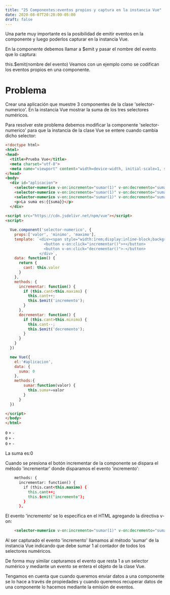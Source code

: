 ```yaml
---
title: "25 Componentes:eventos propios y captura en la instancia Vue"
date: 2020-08-07T20:28:09-05:00
draft: false
---
```


Una parte muy importante es la posibilidad de emitir eventos en la componente y luego poderlos capturar en la instancia Vue.

En la componente debemos llamar a $emit y pasar el nombre del evento que lo captura:

this.$emit(nombre del evento)
Veamos con un ejemplo como se codifican los eventos propios en una componente.

# Problema
Crear una aplicación que muestre 3 componentes de la clase 'selector-numerico'. En la instancia Vue mostrar la suma de los tres selectores numéricos.

Para resolver este problema debemos modificar la componente 'selector-numerico' para que la instancia de la clase Vue se entere cuando cambia dicho selector:

```html
<!doctype html>
<html>
<head>
  <title>Prueba Vue</title> 
  <meta charset="utf-8">
  <meta name="viewport" content="width=device-width, initial-scale=1, shrink-to-fit=no">
</head>
<body>
  <div id="aplicacion">
    <selector-numerico v-on:incremento="sumar(1)" v-on:decremento="sumar(-1)" v-bind:valor="0" v-bind:minimo="0" v-bind:maximo="20"></selector-numerico>
    <selector-numerico v-on:incremento="sumar(1)" v-on:decremento="sumar(-1)" v-bind:valor="0" v-bind:minimo="0" v-bind:maximo="20"></selector-numerico>    
    <selector-numerico v-on:incremento="sumar(1)" v-on:decremento="sumar(-1)" v-bind:valor="0" v-bind:minimo="0" v-bind:maximo="20"></selector-numerico>    
    <p>La suma es:{{suma}}</p>
  </div>
 
<script src="https://cdn.jsdelivr.net/npm/vue"></script>
<script>

  Vue.component('selector-numerico', {
    props:['valor', 'minimo', 'maximo'],
    template: `<div><span style="width:1rem;display:inline-block;background:#ff0">{{cant}}</span>
                 <button v-on:click="incrementar()">+</button>
                 <button v-on:click="decrementar()">-</button>
               </div>`,
    data: function() {
      return {
        cant: this.valor
      }
    },
    methods: {
      incrementar: function() {
        if (this.cant<this.maximo) {
          this.cant++;
          this.$emit('incremento');
        }
      },
      decrementar: function() {
        if (this.cant>this.minimo) {
          this.cant--;
          this.$emit('decremento');
        }
      }      
    }
  })

  new Vue({
    el:'#aplicacion',
    data: {
      suma: 0
    },
    methods:{
        sumar:function(valor) {
          this.suma+=valor
        }
      }
  })

</script>
</body>
</html>

```

`0` `+` `-`  
`0` `+` `-`  
`0` `+` `-`  

La suma es:0

Cuando se presiona el botón incrementar de la componente se dispara el método 'incrementar' donde disparamos el evento 'incremento':

```html
    methods: {
      incrementar: function() {
        if (this.cant<this.maximo) {
          this.cant++;
          this.$emit('incremento');
        }
      },
```

El evento 'incremento' se lo especifica en el HTML agregando la directiva v-on:

```html
    <selector-numerico v-on:incremento="sumar(1)" v-on:decremento="sumar(-1)" v-bind:valor="0" v-bind:minimo="0" v-bind:maximo="20"></selector-numerico>
```

Al ser capturado el evento 'incremento' llamamos al método 'sumar' de la instancia Vue indicando que debe sumar 1 al contador de todos los selectores numéricos.

De forma muy similar capturamos el evento que resta 1 a un selector numérico y mediante un evento se entera el objeto de la clase Vue.

Tengamos en cuenta que cuando queremos enviar datos a una componente se lo hace a través de propiedades y cuando queremos recuperar datos de una componente lo hacemos mediante la emisión de eventos.